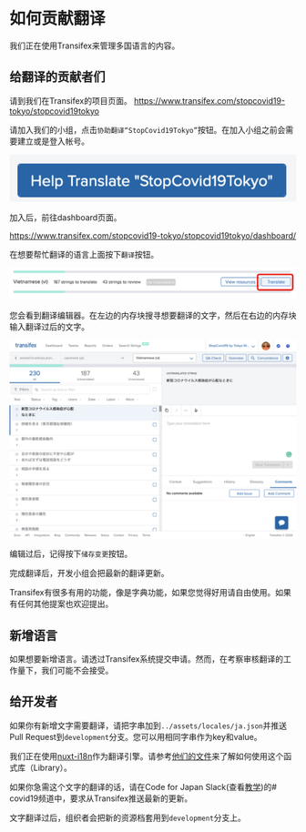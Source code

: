 # 如何贡献翻译

我们正在使用Transifex来管理多国语言的内容。

## 给翻译的贡献者们

请到我们在Transifex的项目页面。
https://www.transifex.com/stopcovid19-tokyo/stopcovid19tokyo

请加入我们的小组，点击`协助翻译“StopCovid19Tokyo”`按钮。在加入小组之前会需要建立或是登入帐号。

![](../../.github/img/2020-03-16-16-05-37.png)

加入后，前往dashboard页面。

https://www.transifex.com/stopcovid19-tokyo/stopcovid19tokyo/dashboard/

在想要帮忙翻译的语言上面按下`翻译`按钮。

![](../../.github/img/2020-03-16-16-09-47.png)

您会看到翻译编辑器。在左边的内存块搜寻想要翻译的文字，然后在右边的内存块输入翻译过后的文字。

![](../../.github/img/2020-03-16-16-11-14.png)

编辑过后，记得按下`储存变更`按钮。

完成翻译后，开发小组会把最新的翻译更新。

Transifex有很多有用的功能，像是字典功能，如果您觉得好用请自由使用。如果有任何其他提案也欢迎提出。

## 新增语言

如果想要新增语言。请透过Transifex系统提交申请。然而，在考察审核翻译的工作量下，我们可能不会接受。

## 给开发者

如果你有新增文字需要翻译，请把字串加到`../assets/locales/ja.json`并推送Pull Request到`development`分支。您可以用相同字串作为key和value。

我们正在使用[nuxt-i18n](https://github.com/nuxt-community/nuxt-i18n)作为翻译引擎。请参考[他们的文件](https://nuxtjs.org/examples/i18n/)来了解如何使用这个函式库（Library）。

如果你急需这个文字的翻译的话，请在Code for Japan Slack(查看[教学](https://github.com/tokyo-metropolitan-gov/covid19/blob/development/docs/zh_TW/CONTRIBUTING.md#%E5%A6%82%E4%BD%95%E5%8F%83%E8%88%87%E4%BA%A4%E6%B5%81))的# covid19频道中，要求从Transifex推送最新的更新。

文字翻译过后，组织者会把新的资源档套用到`development`分支上。
